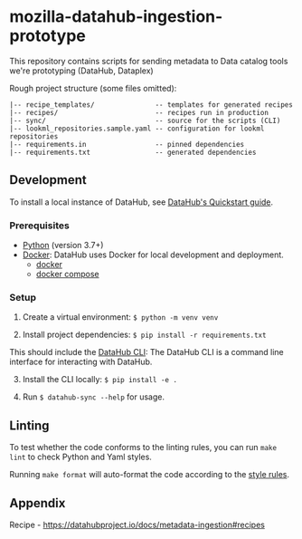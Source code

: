 # mozilla-datahub-ingestion-prototype

This repository contains scripts for sending metadata to Data catalog tools we're prototyping
(DataHub, Dataplex)

Rough project structure (some files omitted):
```
|-- recipe_templates/               -- templates for generated recipes
|-- recipes/                        -- recipes run in production
|-- sync/                           -- source for the scripts (CLI) 
|-- lookml_repositories.sample.yaml -- configuration for lookml repositories
|-- requirements.in                 -- pinned dependencies
|-- requirements.txt                -- generated dependencies
```

## Development

To install a local instance of DataHub, see [DataHub's Quickstart guide](https://datahubproject.io/docs/quickstart/).

### Prerequisites 

- [Python](https://www.python.org/) (version 3.7+)
- [Docker](https://www.docker.com/): DataHub uses Docker for local development and
  deployment.
    - [docker](https://docs.docker.com/engine/installation/#supported-platforms)
    - [docker compose](https://docs.docker.com/compose/install/)


### Setup
1. Create a virtual environment: `$ python -m venv venv`


2. Install project dependencies: `$ pip install -r requirements.txt`

This should include the [DataHub CLI](https://datahubproject.io/docs/quickstart/): The DataHub CLI is
  a command line interface for interacting with DataHub.


3. Install the CLI locally: `$ pip install -e .`


4. Run `$ datahub-sync --help` for usage.


## Linting

To test whether the code conforms to the linting rules, you can
run `make lint` to check Python and Yaml styles.

Running `make format` will auto-format the code according to the
[style rules](https://black.readthedocs.io/en/stable/the_black_code_style/current_style.html).

## Appendix 

Recipe - https://datahubproject.io/docs/metadata-ingestion#recipes

